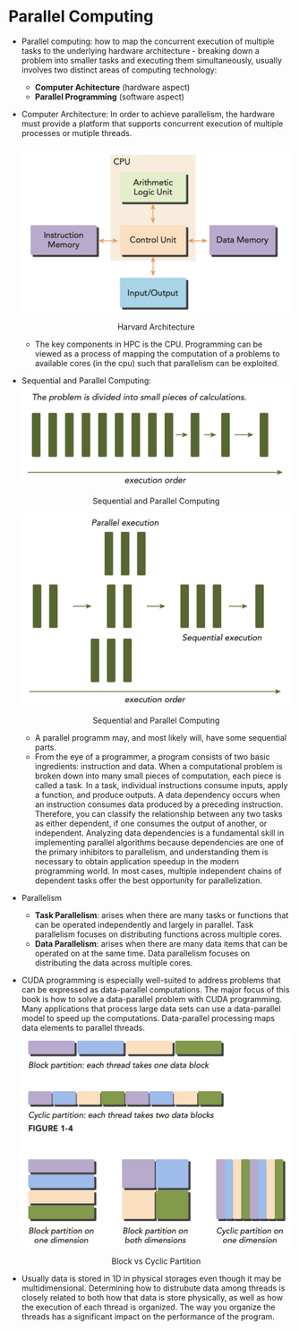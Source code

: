 # Parallel Computing

- Parallel computing: how to map the concurrent execution of multiple tasks to the underlying hardware architecture - breaking down a problem into smaller tasks and executing them simultaneously, usually involves two distinct areas of computing technology: 
    - **Computer Achitecture** (hardware aspect)
    - **Parallel Programming** (software aspect)

- Computer Architecture: In order to achieve parallelism, the hardware must provide a platform that supports concurrent execution of multiple processes or mutiple threads.

    ![Harvard Architecture](images/HarvardAchitecture.png)
    <p align="center">Harvard Architecture</p>
    

    - The key components in HPC is the CPU. Programming can be viewed as a process of mapping the computation of a problems to available cores (in the cpu) such that parallelism can be exploited.

- Sequential and Parallel Computing: 
    ![Sequential and Parallel Computing](images/SequentialProgramming.png)
    <p align="center">Sequential and Parallel Computing</p>

    ![Sequential and Parallel Computing](images/ParallelProgramming.png)
    <p align="center">Sequential and Parallel Computing</p>

    - A parallel programm may, and most likely will, have some sequential parts.
    - From the eye of a programmer, a program consists of two basic ingredients: instruction and data. When a computational problem is broken down into many small pieces of computation, each piece is called a task. In a task, individual instructions consume inputs, apply a function, and produce outputs. A data dependency occurs when an instruction consumes data produced by a preceding instruction. Therefore, you can classify the relationship between any two tasks as either dependent, if one consumes the output of another, or independent. Analyzing data dependencies is a fundamental skill in implementing parallel algorithms because dependencies are one of the primary inhibitors to parallelism, and understanding them is necessary to obtain application speedup in the modern programming world. In most cases, multiple independent chains of dependent tasks offer the best opportunity for parallelization.

- Parallelism
    - **Task Parallelism**: arises when there are many tasks or functions that can be operated independently and largely in parallel. Task parallelism focuses on distributing functions across multiple cores.
    - **Data Parallelism**: arises when there are many data items that can be operated on at the same time. Data parallelism focuses on distributing the data across multiple cores.

- CUDA programming is especially well-suited to address problems that can be expressed as data-parallel computations. The major focus of this book is how to solve a data-parallel problem with CUDA programming. Many applications that process large data sets can use a data-parallel model to speed up the computations. Data-parallel processing maps data elements to parallel threads.
    ![Block vs Cyclic](images/BlockvsCyclic.png)
    <p align="center">Block vs Cyclic Partition</p>

- Usually data is stored in 1D in physical storages even though it may be multidimensional. Determining how to distrubute data among threads is closely related to both how that data is store physically, as well as how the execution of each thread is organized. The way you organize the threads has a significant impact on the performance of the program.